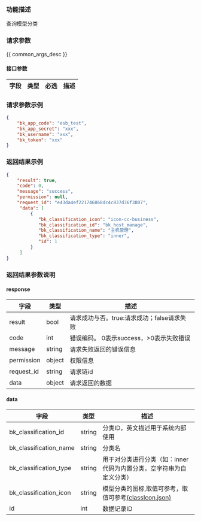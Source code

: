 ### 功能描述

查询模型分类

### 请求参数

{{ common_args_desc }}

#### 接口参数

| 字段 | 类型 | 必选 | 描述 |
|----|----|----|----|

### 请求参数示例

```json
{
    "bk_app_code": "esb_test",
    "bk_app_secret": "xxx",
    "bk_username": "xxx",
    "bk_token": "xxx"
}
```

### 返回结果示例

```json
{
    "result": true,
    "code": 0,
    "message": "success",
    "permission": null,
    "request_id": "e43da4ef221746868dc4c837d36f3807",
     "data": [
         {
            "bk_classification_icon": "icon-cc-business",
            "bk_classification_id": "bk_host_manage",
            "bk_classification_name": "主机管理",
            "bk_classification_type": "inner",
            "id": 1
         }
     ]
}
```

### 返回结果参数说明

#### response

| 字段         | 类型     | 描述                         |
|------------|--------|----------------------------|
| result     | bool   | 请求成功与否。true:请求成功；false请求失败 |
| code       | int    | 错误编码。 0表示success，>0表示失败错误  |
| message    | string | 请求失败返回的错误信息                |
| permission | object | 权限信息                       |
| request_id | string | 请求链id                      |
| data       | object | 请求返回的数据                    |

#### data

| 字段                     | 类型     | 描述                                                                    |
|------------------------|--------|-----------------------------------------------------------------------|
| bk_classification_id   | string | 分类ID，英文描述用于系统内部使用                                                     |
| bk_classification_name | string | 分类名                                                                   |
| bk_classification_type | string | 用于对分类进行分类（如：inner代码为内置分类，空字符串为自定义分类）                                  |
| bk_classification_icon | string | 模型分类的图标,取值可参考，取值可参考[(classIcon.json)](resource_define/classIcon.json) |
| id                     | int    | 数据记录ID                                                                |